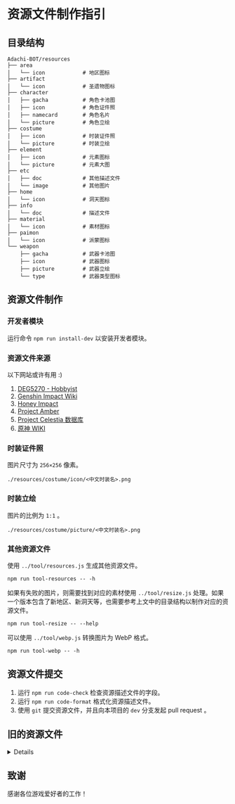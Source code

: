 # 资源文件制作指引

## 目录结构

```
Adachi-BOT/resources
├── area
│   └── icon            # 地区图标
├── artifact
│   └── icon            # 圣遗物图标
├── character
│   ├── gacha           # 角色卡池图
│   ├── icon            # 角色证件照
│   ├── namecard        # 角色名片
│   └── picture         # 角色立绘
├── costume
│   ├── icon            # 时装证件照
│   └── picture         # 时装立绘
├── element
│   ├── icon            # 元素图标
│   └── picture         # 元素大图
├── etc
│   ├── doc             # 其他描述文件
│   └── image           # 其他图片
├── home
│   └── icon            # 洞天图标
├── info
│   └── doc             # 描述文件
├── material
│   └── icon            # 素材图标
├── paimon
│   └── icon            # 派蒙图标
└── weapon
    ├── gacha           # 武器卡池图
    ├── icon            # 武器图标
    ├── picture         # 武器立绘
    └── type            # 武器类型图标
```

## 资源文件制作

### 开发者模块

运行命令 `npm run install-dev` 以安装开发者模块。

### 资源文件来源

以下网站或许有用 :)

1. [DEG5270 - Hobbyist](https://www.deviantart.com/deg5270/gallery/69268298/transparent-render)
2. [Genshin Impact Wiki](https://genshin-impact.fandom.com/wiki/Genshin_Impact_Wiki)
3. [Honey Impact](https://genshin.honeyhunterworld.com/?lang=CN)
4. [Project Amber](https://ambr.top/chs)
5. [Project Celestia 数据库](https://www.projectcelestia.com)
6. [原神 WIKI](https://wiki.biligame.com/ys/%E9%A6%96%E9%A1%B5)

### 时装证件照

图片尺寸为 `256×256` 像素。

```
./resources/costume/icon/<中文时装名>.png
```

### 时装立绘

图片的比例为 `1:1` 。

```
./resources/costume/picture/<中文时装名>.png
```

### 其他资源文件

使用 `../tool/resources.js` 生成其他资源文件。

```shell
npm run tool-resources -- -h
```

如果有失败的图片，则需要找到对应的素材使用 `../tool/resize.js` 处理。如果一个版本包含了新地区、新洞天等，也需要参考上文中的目录结构以制作对应的资源文件。

```shell
npm run tool-resize -- --help
```

可以使用 `../tool/webp.js` 转换图片为 WebP 格式。

```shell
npm run tool-webp -- -h
```

## 资源文件提交

1. 运行 `npm run code-check` 检查资源描述文件的字段。
2. 运行 `npm run code-format` 格式化资源描述文件。
3. 使用 `git` 提交资源文件，并且向本项目的 `dev` 分支发起 pull request 。

## 旧的资源文件

<details>

本项目有过一次资源文件的重做，旧资源文件可以在 [old_resources](https://github.com/Arondight/Adachi-BOT/tree/old_resources) 分支获取。注意旧资源文件只更新到原神的 3.1 版本并且不适配当前的代码。

</details>

## 致谢

感谢各位游戏爱好者的工作！

